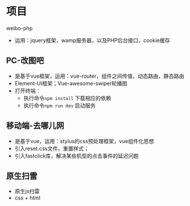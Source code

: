 # 项目
weibo-php
- 运用：jquery框架，wamp服务器，以及PHP后台接口，cookie缓存
  
## PC-改图吧
- 是基于vue框架，运用：vue-router，组件之间传值，动态路由，静态路由
- Element-UI框架；Vue-awesome-swiper轮播图
- 打开终端：
  - 执行命令` npm install ` 下载相应的依赖
  - 执行命令` npm run dev ` 启动服务
  
## 移动端-去哪儿网
- 是基于vue，运用：stylus的css预处理框架，vue组件化思想
- 引入reset.css文件，重置样式；
- 引入fastclick库，解决某些机型的点击事件的延迟问题

## 原生扫雷
- 原生js扫雷
- css + html
